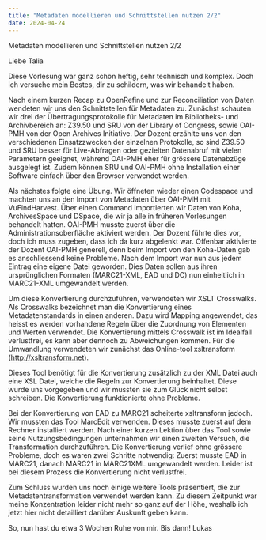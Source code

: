 ```yaml
---
title: "Metadaten modellieren und Schnittstellen nutzen 2/2"
date: 2024-04-24
---
```


Metadaten modellieren und Schnittstellen nutzen 2/2

Liebe Talia

Diese Vorlesung war ganz schön heftig, sehr technisch und komplex. Doch ich versuche mein Bestes, dir zu schildern, was wir behandelt haben.

Nach einem kurzen Recap zu OpenRefine und zur Reconciliation von Daten wendeten wir uns den Schnittstellen für Metadaten zu. Zunächst schauten wir drei der Übertragungsprotokolle für Metadaten im Bibliotheks- und Archivbereich an: Z39.50 und SRU von der Library of Congress, sowie OAI-PMH von der Open Archives Initiative. Der Dozent erzählte uns von den verschiedenen Einsatzzwecken der einzelnen Protokolle, so sind Z39.50 und SRU besser für Live-Abfragen oder gezielten Datenabruf mit vielen Parametern geeignet, während OAI-PMH eher für grössere Datenabzüge ausgelegt ist. Zudem können SRU und OAI-PMH ohne Installation einer Software einfach über den Browser verwendet werden. 

Als nächstes folgte eine Übung. Wir öffneten wieder einen Codespace und machten uns an den Import von Metadaten über OAI-PMH mit VuFindHarvest. Über einen Command importierten wir Daten von Koha, ArchivesSpace und DSpace, die wir ja alle in früheren Vorlesungen behandelt hatten. OAI-PMH musste zuerst über die Administrationsoberfläche aktiviert werden. Der Dozent führte dies vor, doch ich muss zugeben, dass ich da kurz abgelenkt war. Offenbar aktivierte der Dozent OAI-PMH generell, denn beim Import von den Koha-Daten gab es anschliessend keine Probleme. Nach dem Import war nun aus jedem Eintrag eine eigene Datei geworden. Dies Daten sollen aus ihren ursprünglichen Formaten (MARC21-XML, EAD und DC) nun einheitlich in MARC21-XML umgewandelt werden.

Um diese Konvertierung durchzuführen, verwendeten wir XSLT Crosswalks. Als Crosswalks bezeichnet man die Konvertierung eines Metadatenstandards in einen anderen. Dazu wird Mapping angewendet, das heisst es werden vorhandene Regeln über die Zuordnung von Elementen und Werten verwendet. Die Konvertierung mittels Crosswalk ist im Idealfall verlustfrei, es kann aber dennoch zu Abweichungen kommen. Für die Umwandlung verwendeten wir zunächst das Online-tool xsltransform (http://xsltransform.net). 

Dieses Tool benötigt für die Konvertierung zusätzlich zu der XML Datei auch eine XSL Datei, welche die Regeln zur Konvertierung beinhaltet. Diese wurde uns vorgegeben und wir mussten sie zum Glück nicht selbst schreiben. Die Konvertierung funktionierte ohne Probleme.

Bei der Konvertierung von EAD zu MARC21 scheiterte xsltransform jedoch. Wir mussten das Tool MarcEdit verwenden. Dieses musste zuerst auf dem Rechner installiert werden. Nach einer kurzen Lektion über das Tool sowie seine Nutzungsbedingungen unternahmen wir einen zweiten Versuch, die Transformation durchzuführen. Die Konvertierung verlief ohne grössere Probleme, doch es waren zwei Schritte notwendig: Zuerst musste EAD in MARC21, danach MARC21 in MARC21XML umgewandelt werden. Leider ist bei diesem Prozess die Konvertierung nicht verlustfrei. 

Zum Schluss wurden uns noch einige weitere Tools präsentiert, die zur Metadatentransformation verwendet werden kann. Zu diesem Zeitpunkt war meine Konzentration leider nicht mehr so ganz auf der Höhe, weshalb ich jetzt hier nicht detailliert darüber Auskunft geben kann. 

So, nun hast du etwa 3 Wochen Ruhe von mir. 
Bis dann!
Lukas 




